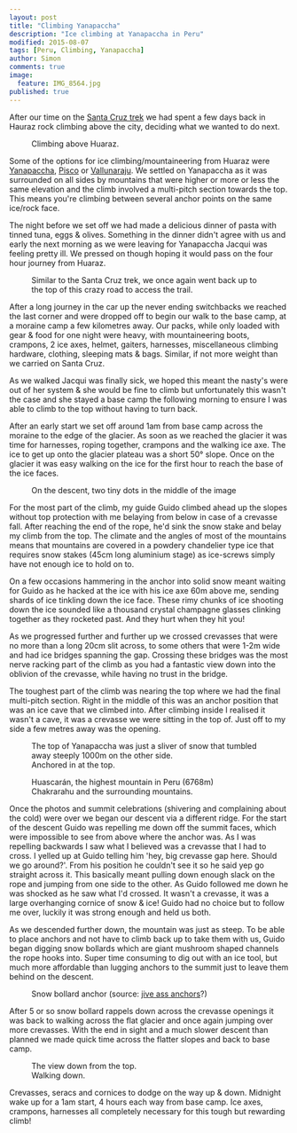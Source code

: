 ```yaml
---
layout: post
title: "Climbing Yanapaccha"
description: "Ice climbing at Yanapaccha in Peru"
modified: 2015-08-07
tags: [Peru, Climbing, Yanapaccha]
author: Simon
comments: true
image:
  feature: IMG_8564.jpg
published: true
---
```


After our time on the [Santa Cruz trek](https://ayearlessordinary.com/santa-cruz/) we had spent a few days back in Hauraz rock climbing above the city, deciding what we wanted to do next.

<figure>
	<a href="../images/IMG_3899.jpg"><img src="../images/th/IMG_3899.jpg" alt=""></a>
<figcaption>Climbing above Huaraz.</figcaption>
</figure>


Some of the options for ice climbing/mountaineering from Huaraz were [Yanapaccha](http://www.summitpost.org/yanapaccha/222587), [Pisco](http://www.summitpost.org/pisco-oeste-western-pisco/150282) or [Vallunaraju](http://www.summitpost.org/vallunaraju/150639). We settled on Yanapaccha as it was surrounded on all sides by mountains that were higher or more or less the same elevation and the climb involved a multi-pitch section towards the top. This means you're climbing between several anchor points on the same ice/rock face.

The night before we set off we had made a delicious dinner of pasta with tinned tuna, eggs & olives. Something in the dinner didn't agree with us and early the next morning as we were leaving for Yanapaccha Jacqui was feeling pretty ill. We pressed on though hoping it would pass on the four hour journey from Huaraz.

<figure>
	<a href="../images/IMG_8425.jpg"><img src="../images/th/IMG_8425.jpg" alt=""></a>
<figcaption>Similar to the Santa Cruz trek, we once again went back up to the top of this crazy road to access the trail.</figcaption>
</figure>

After a long journey in the car up the never ending switchbacks we reached the last corner and were dropped off to begin our walk to the base camp, at a moraine camp a few kilometres away. Our packs, while only loaded with gear & food for one night were heavy, with mountaineering boots, crampons, 2 ice axes, helmet, gaiters, harnesses, miscellaneous climbing hardware, clothing, sleeping mats & bags. Similar, if not more weight than we carried on Santa Cruz. 

As we walked Jacqui was finally sick, we hoped this meant the nasty's were out of her system & she would be fine to climb but unfortunately this wasn't the case and she stayed a base camp the following morning to ensure I was able to climb to the top without having to turn back.

After an early start we set off around 1am from base camp across the moraine to the edge of the glacier. As soon as we reached the glacier it was time for harnesses, roping together, crampons and the walking ice axe. The ice to get up onto the glacier plateau was a short 50° slope. Once on the glacier it was easy walking on the ice for the first hour to reach the base of the ice faces.

<figure>
	<a href="../images/IMG_4130.jpg"><img src="../images/th/IMG_4130.jpg" alt=""></a>
<figcaption>On the descent, two tiny dots in the middle of the image</figcaption>
</figure>

For the most part of the climb, my guide Guido climbed ahead up the slopes without top protection with me belaying from below in case of a crevasse fall. After reaching the end of the rope, he'd sink the snow stake and belay my climb from the top. The climate and the angles of most of the mountains means that mountains are covered in a powdery chandelier type ice that requires snow stakes (45cm long aluminium stage) as ice-screws simply have not enough ice to hold on to. 

On a few occasions hammering in the anchor into solid snow meant waiting for Guido as he hacked at the ice with his ice axe 60m above me, sending shards of ice tinkling down the ice face. These rimy chunks of ice shooting down the ice sounded like a thousand crystal champagne glasses clinking together as they rocketed past. And they hurt when they hit you!

As we progressed further and further up we crossed crevasses that were no more than a long 20cm slit across, to some others that were 1-2m wide and had ice bridges spanning the gap. Crossing these bridges was the most nerve racking part of the climb as you had a fantastic view down into the oblivion of the crevasse, while having no trust in the bridge.

The toughest part of the climb was nearing the top where we had the final multi-pitch section. Right in the middle of this was an anchor position that was an ice cave that we climbed into. After climbing inside I realised it wasn't a cave, it was a crevasse we were sitting in the top of. Just off to my side a few metres away was the opening.

<figure>
	<a href="../images/IMG_8564.jpg"><img src="../images/th/IMG_8564.jpg" alt=""></a>
<figcaption>The top of Yanapaccha was just a sliver of snow that tumbled away steeply 1000m on the other side. </figcaption>
<a href="../images/IMG_8579.jpg"><img src="../images/th/IMG_8579.jpg" alt=""></a>
<figcaption>Anchored in at the top.</figcaption>
</figure>

<figure class="half">
	<a href="../images/IMG_8590.jpg"><img src="../images/th/IMG_8590.jpg" alt=""></a>
<figcaption>Huascarán, the highest mountain in Peru (6768m)</figcaption>
<a href="../images/IMG_8587.jpg"><img src="../images/th/IMG_8587.jpg" alt=""></a>
<figcaption>Chakrarahu and the surrounding mountains.</figcaption>
</figure>

Once the photos and summit celebrations (shivering and complaining about the cold) were over we began our descent via a different ridge. For the start of the descent Guido was repelling me down off the summit faces, which were impossible to see from above where the anchor was. As I was repelling backwards I saw what I believed was a crevasse that I had to cross. I yelled up at Guido telling him 'hey, big crevasse gap here. Should we go around?'. From his position he couldn't see it so he said yep go straight across it. This basically meant pulling down enough slack on the rope and jumping from one side to the other. As Guido followed me down he was shocked as he saw what I'd crossed. It wasn't a crevasse, it was a large overhanging cornice of snow & ice! Guido had no choice but to follow me over, luckily it was strong enough and held us both.

As we descended further down, the mountain was just as steep. To be able to place anchors and not have to climb back up to take them with us, Guido began digging snow bollards which are giant mushroom shaped channels the rope hooks into. Super time consuming to dig out with an ice tool, but much more affordable than lugging anchors to the summit just to leave them behind on the descent.

<figure>
	<img src="../images/th/img_20130811_104043_007.jpg" alt="">
<figcaption>Snow bollard anchor (source: <a href="http://jive-assanchors.com/2013/08/12/bollards-are-not-jive-ass/" target="_blank">jive ass anchors</a>?)</figcaption>
</figure>

After 5 or so snow bollard rappels down across the crevasse openings it was back to walking across the flat glacier and once again jumping over more crevasses. With the end in sight and a much slower descent than planned we made quick time across the flatter slopes and back to base camp.

<figure>
<a href="../images/IMG_8591.jpg"><img src="../images/th/IMG_8591.jpg" alt=""></a>
<figcaption>The view down from the top.</figcaption>
	<a href="../images/IMG_4144_1.jpg"><img src="../images/th/IMG_4144_1.jpg" alt=""></a>
<figcaption>Walking down.</figcaption>
</figure>

Crevasses, seracs and cornices to dodge on the way up & down. Midnight wake up for a 1am start, 4 hours each way from base camp. Ice axes, crampons, harnesses all completely necessary for this tough but rewarding climb!

